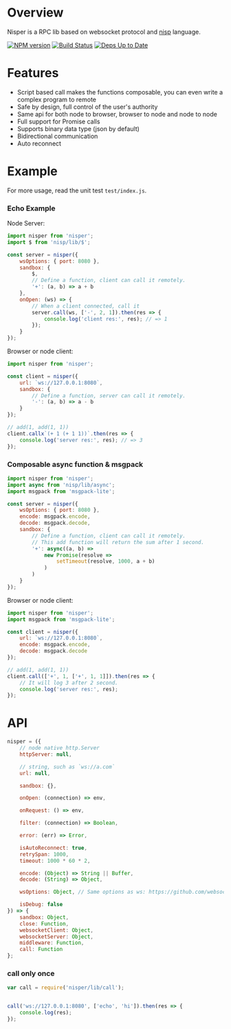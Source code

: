 # Overview

Nisper is a RPC lib based on websocket protocol and [nisp][] language.

[![NPM version](https://badge.fury.io/js/nisper.svg)](http://badge.fury.io/js/nisper) [![Build Status](https://travis-ci.org/ysmood/nisper.svg)](https://travis-ci.org/ysmood/nisper) [![Deps Up to Date](https://david-dm.org/ysmood/nisper.svg?style=flat)](https://david-dm.org/ysmood/nisper)


# Features

- Script based call makes the functions composable, you can even write a complex program to remote
- Safe by design, full control of the user's authority
- Same api for both node to browser, browser to node and node to node
- Full support for Promise calls
- Supports binary data type (json by default)
- Bidirectional communication
- Auto reconnect

# Example

For more usage, read the unit test `test/index.js`.

### Echo Example

Node Server:

```js
import nisper from 'nisper';
import $ from 'nisp/lib/$';

const server = nisper({
    wsOptions: { port: 8080 },
    sandbox: {
        $,
        // Define a function, client can call it remotely.
        '+': (a, b) => a + b
    },
    onOpen: (ws) => {
        // When a client connected, call it
        server.call(ws, ['-', 2, 1]).then(res => {
            console.log('client res:', res); // => 1
        });
    }
});

```

Browser or node client:

```js
import nisper from 'nisper';

const client = nisper({
    url: `ws://127.0.0.1:8080`,
    sandbox: {
        // Define a function, server can call it remotely.
        '-': (a, b) => a - b
    }
});

// add(1, add(1, 1))
client.callx`(+ 1 (+ 1 1))`.then(res => {
    console.log('server res:', res); // => 3
});

```


### Composable async function & msgpack


```js
import nisper from 'nisper';
import async from 'nisp/lib/async';
import msgpack from 'msgpack-lite';

const server = nisper({
    wsOptions: { port: 8080 },
    encode: msgpack.encode,
    decode: msgpack.decode,
    sandbox: {
        // Define a function, client can call it remotely.
        // This add function will return the sum after 1 second.
        '+': async((a, b) =>
            new Promise(resolve =>
                setTimeout(resolve, 1000, a + b)
            )
        )
    }
});
```

Browser or node client:

```js
import nisper from 'nisper';
import msgpack from 'msgpack-lite';

const client = nisper({
    url: `ws://127.0.0.1:8080`,
    encode: msgpack.encode,
    decode: msgpack.decode
});

// add(1, add(1, 1))
client.call(['+', 1, ['+', 1, 1]]).then(res => {
    // It will log 3 after 2 second.
    console.log('server res:', res);
});
```


# API

```js
nisper = ({
    // node native http.Server
    httpServer: null,

    // string, such as `ws://a.com`
    url: null,

    sandbox: {},

    onOpen: (connection) => env,

    onRequest: () => env,

    filter: (connection) => Boolean,

    error: (err) => Error,

    isAutoReconnect: true,
    retrySpan: 1000,
    timeout: 1000 * 60 * 2,

    encode: (Object) => String || Buffer,
    decode: (String) => Object,

    wsOptions: Object, // Same options as ws: https://github.com/websockets/ws/blob/master/doc/ws.md#new-websocketserveroptions-callback

    isDebug: false
}) => {
    sandbox: Object,
    close: Function,
    websocketClient: Object,
    websocketServer: Object,
    middleware: Function,
    call: Function
};
```

### call only once

```js
var call = require('nisper/lib/call');


call('ws://127.0.0.1:8080', ['echo', 'hi']).then(res => {
    console.log(res);
});
```

[nisp]: https://github.com/ysmood/nisp
